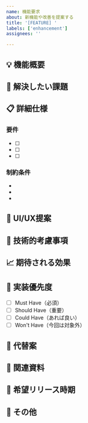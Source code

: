 ```yaml
---
name: 機能要求
about: 新機能や改善を提案する
title: '[FEATURE] '
labels: ['enhancement']
assignees: ''

---
```


## 💡 機能概要

<!-- 提案する機能の概要を簡潔に説明 -->

## 🎯 解決したい課題

<!-- この機能でどのような課題を解決したいか -->

## 📋 詳細仕様

<!-- 機能の詳細な仕様や動作を説明 -->

### 要件
- [ ] 
- [ ] 
- [ ] 

### 制約条件
- 
- 
- 

## 🎨 UI/UX提案

<!-- 画面設計やユーザー体験の提案があれば記載 -->

## 🔧 技術的考慮事項

<!-- 技術的な実装方針や懸念事項があれば記載 -->

## 📈 期待される効果

<!-- この機能によって得られる効果やメリット -->

## 🚀 実装優先度

<!-- 以下から選択 -->
- [ ] Must Have（必須）
- [ ] Should Have（重要）
- [ ] Could Have（あれば良い）
- [ ] Won't Have（今回は対象外）

## 📝 代替案

<!-- 他の解決方法があれば記載 -->

## 🔗 関連資料

<!-- 参考資料やリンクがあれば記載 -->

## 📅 希望リリース時期

<!-- いつまでに実装したいか -->

## 💬 その他

<!-- その他の補足情報があれば記載 -->